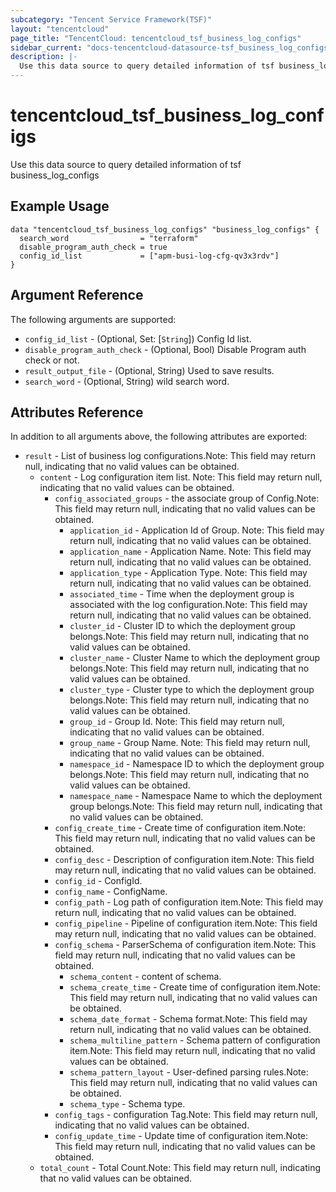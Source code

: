```yaml
---
subcategory: "Tencent Service Framework(TSF)"
layout: "tencentcloud"
page_title: "TencentCloud: tencentcloud_tsf_business_log_configs"
sidebar_current: "docs-tencentcloud-datasource-tsf_business_log_configs"
description: |-
  Use this data source to query detailed information of tsf business_log_configs
---
```


# tencentcloud_tsf_business_log_configs

Use this data source to query detailed information of tsf business_log_configs

## Example Usage

```hcl
data "tencentcloud_tsf_business_log_configs" "business_log_configs" {
  search_word                = "terraform"
  disable_program_auth_check = true
  config_id_list             = ["apm-busi-log-cfg-qv3x3rdv"]
}
```

## Argument Reference

The following arguments are supported:

* `config_id_list` - (Optional, Set: [`String`]) Config Id list.
* `disable_program_auth_check` - (Optional, Bool) Disable Program auth check or not.
* `result_output_file` - (Optional, String) Used to save results.
* `search_word` - (Optional, String) wild search word.

## Attributes Reference

In addition to all arguments above, the following attributes are exported:

* `result` - List of business log configurations.Note: This field may return null, indicating that no valid values can be obtained.
  * `content` - Log configuration item list. Note: This field may return null, indicating that no valid values can be obtained.
    * `config_associated_groups` - the associate group of Config.Note: This field may return null, indicating that no valid values can be obtained.
      * `application_id` - Application Id of Group. Note: This field may return null, indicating that no valid values can be obtained.
      * `application_name` - Application Name. Note: This field may return null, indicating that no valid values can be obtained.
      * `application_type` - Application Type. Note: This field may return null, indicating that no valid values can be obtained.
      * `associated_time` - Time when the deployment group is associated with the log configuration.Note: This field may return null, indicating that no valid values can be obtained.
      * `cluster_id` - Cluster ID to which the deployment group belongs.Note: This field may return null, indicating that no valid values can be obtained.
      * `cluster_name` - Cluster Name to which the deployment group belongs.Note: This field may return null, indicating that no valid values can be obtained.
      * `cluster_type` - Cluster type to which the deployment group belongs.Note: This field may return null, indicating that no valid values can be obtained.
      * `group_id` - Group Id. Note: This field may return null, indicating that no valid values can be obtained.
      * `group_name` - Group Name. Note: This field may return null, indicating that no valid values can be obtained.
      * `namespace_id` - Namespace ID to which the deployment group belongs.Note: This field may return null, indicating that no valid values can be obtained.
      * `namespace_name` - Namespace Name to which the deployment group belongs.Note: This field may return null, indicating that no valid values can be obtained.
    * `config_create_time` - Create time of configuration item.Note: This field may return null, indicating that no valid values can be obtained.
    * `config_desc` - Description of configuration item.Note: This field may return null, indicating that no valid values can be obtained.
    * `config_id` - ConfigId.
    * `config_name` - ConfigName.
    * `config_path` - Log path of configuration item.Note: This field may return null, indicating that no valid values can be obtained.
    * `config_pipeline` - Pipeline of configuration item.Note: This field may return null, indicating that no valid values can be obtained.
    * `config_schema` - ParserSchema of configuration item.Note: This field may return null, indicating that no valid values can be obtained.
      * `schema_content` - content of schema.
      * `schema_create_time` - Create time of configuration item.Note: This field may return null, indicating that no valid values can be obtained.
      * `schema_date_format` - Schema format.Note: This field may return null, indicating that no valid values can be obtained.
      * `schema_multiline_pattern` - Schema pattern of configuration item.Note: This field may return null, indicating that no valid values can be obtained.
      * `schema_pattern_layout` - User-defined parsing rules.Note: This field may return null, indicating that no valid values can be obtained.
      * `schema_type` - Schema type.
    * `config_tags` - configuration Tag.Note: This field may return null, indicating that no valid values can be obtained.
    * `config_update_time` - Update time of configuration item.Note: This field may return null, indicating that no valid values can be obtained.
  * `total_count` - Total Count.Note: This field may return null, indicating that no valid values can be obtained.



